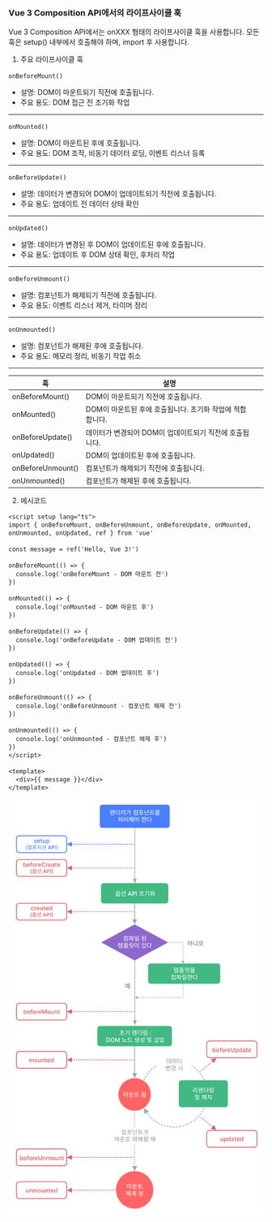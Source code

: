 ### Vue 3 Composition API에서의 라이프사이클 훅
Vue 3 Composition API에서는 onXXX 형태의 라이프사이클 훅을 사용합니다.
모든 훅은 setup() 내부에서 호출해야 하며, import 후 사용합니다.

1. 주요 라이프사이클 훅

`onBeforeMount()`
- 설명: DOM이 마운트되기 직전에 호출됩니다.
- 주요 용도: DOM 접근 전 초기화 작업
___
`onMounted()`
- 설명: DOM이 마운트된 후에 호출됩니다.
- 주요 용도: DOM 조작, 비동기 데이터 로딩, 이벤트 리스너 등록
___
`onBeforeUpdate()`
- 설명: 데이터가 변경되어 DOM이 업데이트되기 직전에 호출됩니다.
- 주요 용도: 업데이트 전 데이터 상태 확인
___
`onUpdated()`
- 설명: 데이터가 변경된 후 DOM이 업데이트된 후에 호출됩니다.
- 주요 용도: 업데이트 후 DOM 상태 확인, 후처리 작업
___
`onBeforeUnmount()`
- 설명: 컴포넌트가 해제되기 직전에 호출됩니다.
- 주요 용도: 이벤트 리스너 제거, 타이머 정리
___
`onUnmounted()`
- 설명: 컴포넌트가 해제된 후에 호출됩니다.
- 주요 용도: 메모리 정리, 비동기 작업 취소

---
|훅|설명||
|------|---|---|
|onBeforeMount()|DOM이 마운트되기 직전에 호출됩니다.
|onMounted()|DOM이 마운트된 후에 호출됩니다. 초기화 작업에 적합합니다.
|onBeforeUpdate()|데이터가 변경되어 DOM이 업데이트되기 직전에 호출됩니다.
|onUpdated()|DOM이 업데이트된 후에 호출됩니다.
|onBeforeUnmount()|컴포넌트가 해제되기 직전에 호출됩니다.
|onUnmounted()|컴포넌트가 해제된 후에 호출됩니다.

2. 에시코드
```vue
<script setup lang="ts">
import { onBeforeMount, onBeforeUnmount, onBeforeUpdate, onMounted, onUnmounted, onUpdated, ref } from 'vue'

const message = ref('Hello, Vue 3!')

onBeforeMount(() => {
  console.log('onBeforeMount - DOM 마운트 전')
})

onMounted(() => {
  console.log('onMounted - DOM 마운트 후')
})

onBeforeUpdate(() => {
  console.log('onBeforeUpdate - DOM 업데이트 전')
})

onUpdated(() => {
  console.log('onUpdated - DOM 업데이트 후')
})

onBeforeUnmount(() => {
  console.log('onBeforeUnmount - 컴포넌트 해제 전')
})

onUnmounted(() => {
  console.log('onUnmounted - 컴포넌트 해제 후')
})
</script>

<template>
  <div>{{ message }}</div>
</template>
```

<img src="../../../public/life-cycle.png" />
